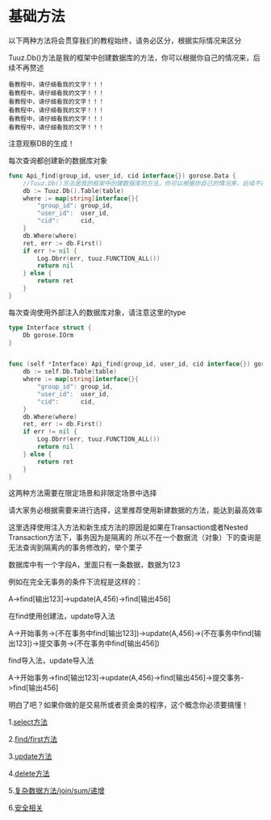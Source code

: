 # 基础方法


以下两种方法将会贯穿我们的教程始终，请务必区分，根据实际情况来区分

Tuuz.Db()方法是我的框架中创建数据库的方法，你可以根据你自己的情况来，后续不再赘述

~~~
看教程中，请仔细看我的文字！！！
看教程中，请仔细看我的文字！！！
看教程中，请仔细看我的文字！！！
看教程中，请仔细看我的文字！！！
看教程中，请仔细看我的文字！！！
看教程中，请仔细看我的文字！！！

~~~

注意观察DB的生成！

每次查询都创建新的数据库对象

```go
func Api_find(group_id, user_id, cid interface{}) gorose.Data {
	//Tuuz.Db()方法是我的框架中创建数据库的方法，你可以根据你自己的情况来，后续不再赘述
	db := Tuuz.Db().Table(table)
	where := map[string]interface{}{
		"group_id": group_id,
		"user_id":  user_id,
		"cid":      cid,
	}
	db.Where(where)
	ret, err := db.First()
	if err != nil {
		Log.Dbrr(err, tuuz.FUNCTION_ALL())
		return nil
	} else {
		return ret
	}
}
```

每次查询使用外部注入的数据库对象，请注意这里的type

```go
type Interface struct {
    Db gorose.IOrm
}


func (self *Interface) Api_find(group_id, user_id, cid interface{}) gorose.Data {
	db := self.Db.Table(table)
	where := map[string]interface{}{
		"group_id": group_id,
		"user_id":  user_id,
		"cid":      cid,
	}
	db.Where(where)
	ret, err := db.First()
	if err != nil {
		Log.Dbrr(err, tuuz.FUNCTION_ALL())
		return nil
	} else {
		return ret
	}
}
```
这两种方法需要在限定场景和非限定场景中选择

请大家务必根据需要来进行选择，这里推荐使用新建数据的方法，能达到最高效率

这里选择使用注入方法和新生成方法的原因是如果在Transaction或者Nested Transaction方法下，事务因为是隔离的
所以不在一个数据流（对象）下的查询是无法查询到隔离内的事务修改的，举个栗子

数据库中有一个字段A，里面只有一条数据，数据为123

例如在完全无事务的条件下流程是这样的：

A->find[输出123]->update(A,456)->find[输出456]

在find使用创建法，update导入法

A->开始事务->(不在事务中find[输出123])->update(A,456)->(不在事务中find[输出123])->提交事务->(不在事务中find[输出456])

find导入法，update导入法

A->开始事务->find[输出123]->update(A,456)->find[输出456]->提交事务->find[输出456]


明白了吧？如果你做的是交易所或者资金类的程序，这个概念你必须要搞懂！


1.[select方法](./select.md)

2.[find/first方法](./find.md)

3.[update方法](./update.md)

4.[delete方法](./delete.md)

5.[复杂数据方法/join/sum/递增](./join.md)

6.[安全相关](./security.md)
